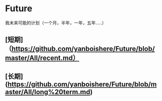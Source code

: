 # Future
我未来可能的计划（一个月，半年，一年，五年.....）


## [短期]（https://github.com/yanboishere/Future/blob/master/All/recent.md）
## [长期] (https://github.com/yanboishere/Future/blob/master/All/long%20term.md)
